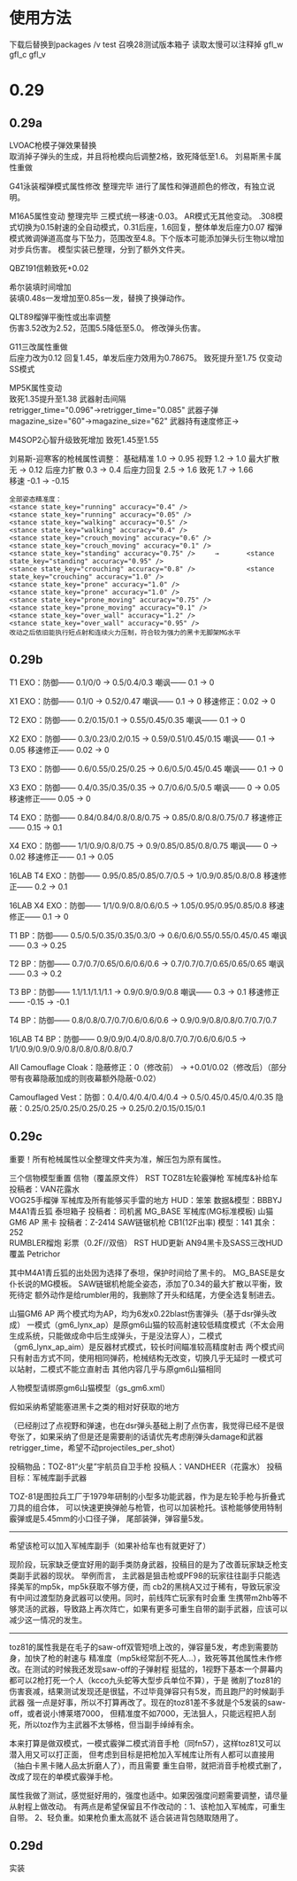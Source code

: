 # 使用方法
下载后替换到packages /v test 召唤28测试版本箱子 读取太慢可以注释掉 gfl_w gfl_c gfl_v

# 0.29

## 0.29a
LVOAC枪模子弹效果替换		
取消掉子弹头的生成，并且将枪模向后调整2格，致死降低至1.6。
刘易斯黑卡属性重做	


G41泳装榴弹模式属性修改		整理完毕
进行了属性和弹道颜色的修改，有独立说明。

M16A5属性变动				整理完毕
三模式统一移速-0.03。
AR模式无其他变动。
.308模式切换为0.15射速的全自动模式，0.31后座，1.6回复，整体单发后座力0.07
榴弹模式微调弹道高度与下坠力，范围改至4.8。下个版本可能添加弹头衍生物以增加对步兵伤害。
模型实装已整理，分到了额外文件夹。

QBZ191信赖致死+0.02			


希尔装填时间增加	
装填0.48s一发增加至0.85s一发，替换了换弹动作。

QLT89榴弹平衡性或出率调整			
伤害3.52改为2.52，范围5.5降低至5.0。
修改弹头伤害。
	
G11三改属性重做		
后座力改为0.12 回复1.45，单发后座力效用为0.78675。
致死提升至1.75
仅变动SS模式

MP5K属性变动				
致死1.35提升至1.38
武器射击间隔retrigger_time="0.096"→retrigger_time="0.085" 
武器子弹magazine_size="60"→magazine_size="62" 
武器持有速度修正<modifier class="speed" value="-0.01" />→<modifier class="speed" value="+0.1" /> 

M4SOP2心智升级致死增加
致死1.45至1.55


刘易斯-迎寒客的枪械属性调整：
	基础精准		1.0	→ 	0.95
	视野		1.2	→	1.0
	最大扩散		无	→	0.12
	后座力扩散	0.3	→ 	0.4
	后座力回复	2.5	→	1.6
	致死		1.7	→	1.66	
	移速		-0.1	→	-0.15	
	
	全部姿态精准度：
    <stance state_key="running" accuracy="0.4" />				    <stance state_key="running" accuracy="0.05" />
    <stance state_key="walking" accuracy="0.5" />				    <stance state_key="walking" accuracy="0.4" />
    <stance state_key="crouch_moving" accuracy="0.6" />			    <stance state_key="crouch_moving" accuracy="0.1" />
    <stance state_key="standing" accuracy="0.75" />		→	    <stance state_key="standing" accuracy="0.95" />
    <stance state_key="crouching" accuracy="0.8" />			    <stance state_key="crouching" accuracy="1.0" />
    <stance state_key="prone" accuracy="1.0" /> 				    <stance state_key="prone" accuracy="1.0" /> 
    <stance state_key="prone_moving" accuracy="0.75" />			    <stance state_key="prone_moving" accuracy="0.1" />
    <stance state_key="over_wall" accuracy="1.2" />				    <stance state_key="over_wall" accuracy="0.95" />  
	改动之后依旧能执行短点射和连续火力压制，符合较为强力的黑卡无脚架MG水平

## 0.29b
T1 EXO：防御—— 0.1/0/0 → 0.5/0.4/0.3
        嘲讽—— 0.1 → 0

X1 EXO：防御—— 0.1/0 → 0.52/0.47
        嘲讽—— 0.1 → 0
        移速修正：0.02 → 0

T2 EXO：防御—— 0.2/0.15/0.1 → 0.55/0.45/0.35
        嘲讽—— 0.1 → 0

X2 EXO：防御—— 0.3/0.23/0.2/0.15 → 0.59/0.51/0.45/0.15
        嘲讽—— 0.1 → 0.05
        移速修正—— 0.02 → 0

T3 EXO：防御—— 0.6/0.55/0.25/0.25 → 0.6/0.5/0.45/0.45
        嘲讽—— 0.1 → 0

X3 EXO：防御—— 0.4/0.35/0.35/0.35 → 0.7/0.6/0.5/0.5
        嘲讽—— 0 → 0.05
        移速修正—— 0.05 → 0

T4 EXO：防御—— 0.84/0.84/0.8/0.8/0.75 → 0.85/0.8/0.8/0.75/0.7
        移速修正—— 0.15 → 0.1

X4 EXO：防御—— 1/1/0.9/0.8/0.75 → 0.9/0.85/0.85/0.8/0.75
        嘲讽—— 0 → 0.02
        移速修正—— 0.1 → 0.05

16LAB T4 EXO：防御—— 0.95/0.85/0.85/0.7/0.5 → 1/0.9/0.85/0.8/0.8
              移速修正—— 0.2 → 0.1
              
16LAB X4 EXO：防御—— 1/1/0.9/0.8/0.6/0.5 → 1.05/0.95/0.95/0.85/0.8
              移速修正—— 0.1 → 0

T1 BP：防御—— 0.5/0.5/0.35/0.35/0.3/0 → 0.6/0.6/0.55/0.55/0.45/0.45
       嘲讽—— 0.3 → 0.25

T2 BP：防御—— 0.7/0.7/0.65/0.6/0.6/0.6 → 0.7/0.7/0.7/0.65/0.65/0.65
       嘲讽—— 0.3 → 0.2

T3 BP：防御—— 1.1/1.1/1.1/1.1 → 0.9/0.9/0.9/0.8
       嘲讽—— 0.3 → 0.1
       移速修正—— -0.15 → -0.1

T4 BP：防御—— 0.8/0.8/0.7/0.7/0.6/0.6/0.6 → 0.9/0.9/0.8/0.8/0.7/0.7/0.7

16LAB T4 BP：防御—— 0.9/0.9/0.4/0.8/0.8/0.7/0.7/0.6/0.6/0.5 → 1/1/0.9/0.9/0.9/0.8/0.8/0.8/0.8/0.7

All Camouflage Cloak：隐蔽修正：0（修改前） → +0.01/0.02（修改后）（部分带有夜幕隐蔽加成的则夜幕额外隐蔽-0.02）

Camouflaged Vest：防御：0.4/0.4/0.4/0.4/0.4 → 0.5/0.45/0.45/0.4/0.35
                  隐蔽：0.25/0.25/0.25/0.25/0.25 → 0.25/0.2/0.15/0.15/0.1


## 0.29c
重要！所有枪械属性以全整理文件夹为准，解压包为原有属性。

三个信物模型重置		信物（覆盖原文件）			RST
TOZ81左轮霰弹枪 		军械库&补给车			投稿者：VAN花露水		
VOG25手榴弹		军械库及所有能够买手雷的地方		HUD：笨笨	数据&模型：BBBYJ
M4A1青丘狐		泰坦箱子				投稿者：司机酱
MG_BASE			军械库(MG标准模板)
山猫GM6 AP		黑卡				投稿者：Z-2414
SAW链锯机枪		CB1(12F出率)			模型：141		其余：252	
RUMBLER榴炮		彩票（0.2F//双倍）			RST
HUD更新			AN94黑卡及SASS三改HUD覆盖		Petrichor

其中M4A1青丘狐的出处因为选择了泰坦，保护时间给了黑卡的。
MG_BASE是女仆长说的MG模板。
SAW链锯机枪能全姿态，添加了0.34的最大扩散以平衡，致死待定
额外动作是给rumbler用的，我删除了开头和结尾，方便全选复制进去。

<weapon file="gw_toz81.weapon" />
<weapon file="gw_m4a1_qingqiuhu.weapon" />
<weapon file="gw_m4a1_qingqiuhu_annihilator.weapon" />
<weapon file="gw_mgnormal.weapon" />
<weapon file="gw_mgnormal_n.weapon" />
<weapon file="gm6_lynx_ap.weapon" />
<weapon file="gm6_lynx_ap_aim.weapon" />
<weapon file="chain_sawr.weapon" />
<weapon file="ew_rumbler.weapon" />
<weapon file="ew_rumbler_consume.weapon" />

<projectile file="vog_grenade.projectile" />
<projectile file="gm6_lynx_blast.projectile" />

<model filename="gs_m4a1_qingqiuhu_annihilator.xml"><requirement class="weapon" slot="0" key="gw_m4a1_qingqiuhu_annihilator.weapon"/></model>
<model filename="gs_m4a1_qingqiuhu.xml"><requirement class="weapon" slot="0" key="gw_m4a1_qingqiuhu.weapon"/></model>
<model filename="gs_t800.xml"><requirement class="weapon" slot="0" key="chain_sawr.weapon"/></model>
<model filename="gs_gm6_card.xml"><requirement class="weapon" slot="0" key="gm6_lynx_ap_aim.weapon"/></model>
<model filename="gs_gm6_card.xml"><requirement class="weapon" slot="0" key="gm6_lynx_ap.weapon"/></model>
<model filename="es_volcanic.xml"><requirement class="weapon" slot="0" key="ew_rumbler.weapon"/></model>


山猫GM6 AP
两个模式均为AP，均为6发x0.22blast伤害弹头（基于dsr弹头改成）
一模式（gm6_lynx_ap）是原gm6山猫的较高射速较低精度模式（不太会用生成系统，只能做成命中后生成弹头，于是没法穿人），二模式（gm6_lynx_ap_aim）是反器材式模式，较长时间瞄准较高精度射击
两个模式间只有射击方式不同，使用相同弹药，枪械结构无改变，切换几乎无延时
一模式可以站射，二模式不能立直射击
其他内容几乎与原gm6山猫相同

人物模型请绑原gm6山猫模型（gs_gm6.xml）

假如采纳希望能塞进黑卡之类的相对好获取的地方

（已经削过了点视野和弹速，也在dsr弹头基础上削了点伤害，我觉得已经不是很夸张了，如果采纳了但是还是需要削的话请优先考虑削弹头damage和武器retrigger_time，希望不动projectiles_per_shot）


投稿物品：TOZ-81“火星”宇航员自卫手枪
投稿人：VANDHEER（花露水）
投稿目标：军械库副手武器

TOZ-81是图拉兵工厂于1979年研制的小型多功能武器，作为是左轮手枪与折叠式刀具的组合体，
可以快速更换弹舱与枪管，也可以加装枪托。该枪能够使用特制霰弹或是5.45mm的小口径子弹，
尾部装弹，弹容量5发。

--------------------------------------------

希望该枪可以加入军械库副手（如果补给车也有就更好了）

现阶段，玩家缺乏便宜好用的副手类防身武器，投稿目的是为了改善玩家缺乏枪支类副手武器的现状。
举例而言， 主武器是狙击枪或PF98的玩家往往副手只能选择美军的mp5k，mp5k获取不够方便，而
cb2的黑桃A又过于稀有，导致玩家没有中间过渡型防身武器可以使用。同时，前线阵亡玩家有时会重
生携带m2hb等不够灵活的武器，导致路上再次阵亡，如果有更多可重生自带的副手武器，应该可以
减少这一情况的发生。

---------------------------------------------

toz81的属性我是在毛子的saw-off双管短喷上改的，弹容量5发，考虑到需要防身，加快了枪的射速与
精准度（mp5k经常刮不死人...），致死等其他属性未作修改。在测试的时候我还发现saw-off的子弹射程
挺猛的，1视野下基本一个屏幕内都可以2枪打死一个人（kcco九头蛇等大型步兵单位不算），于是
微削了toz81的伤害衰减，结果测试发现还是很猛，不过毕竟弹容只有5发，而且跑尸的时候副手武器
强一点是好事，所以不打算再改了。现在的toz81差不多就是个5发装的saw-off，或者说小博莱塔7000，
但精准度不如7000，无法狙人，只能远程把人刮死，所以toz作为主武器不太够格，但当副手绰绰有余。

本来打算是做双模式，一模式霰弹二模式消音手枪（同fn57），这样toz81又可以潜入用又可以打正面，
但考虑到目标是把枪加入军械库让所有人都可以直接用（抽白卡黑卡赌人品太折磨人了），而且需要
重生自带，就把消音手枪模式删了，改成了现在的单模式霰弹手枪。

属性我做了测试，感觉挺好用的，强度也适中。如果因强度问题需要调整，请尽量从射程上做改动。
有两点是希望保留且不作改动的：1、该枪加入军械库，可重生自带。 2、轻负重。如果枪负重太高就不
适合装进背包随取随用了。

## 0.29d
实装